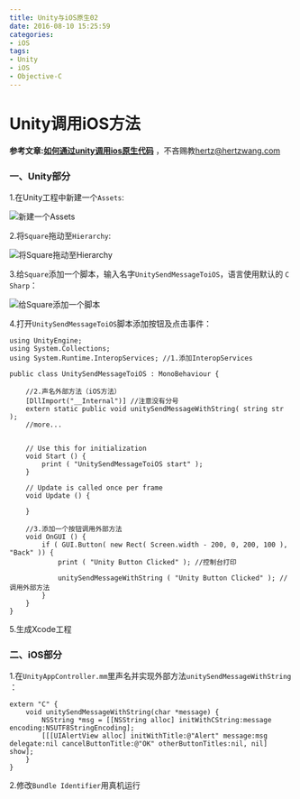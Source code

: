 ```yaml
---
title: Unity与iOS原生02
date: 2016-08-10 15:25:59
categories:
- iOS
tags: 
- Unity
- iOS
- Objective-C
---
```


# Unity调用iOS方法

**参考文章:[如何通过unity调用ios原生代码](http://dev.arinchina.com/unity3dwz/ar966/966/1)** ，不吝赐教[hertz@hertzwang.com](mailto:hertz@hertzwang.com)

### 一、Unity部分		


1.在Unity工程中新建一个`Assets`:

![新建一个Assets](../../../../images/20160810-unity-01.png "新建一个Assets")	

<!-- more -->

2.将`Square`拖动至`Hierarchy`:

![将Square拖动至Hierarchy](../../../../images/20160810-unity-02.png "将Square拖动至Hierarchy")	

3.给`Square`添加一个脚本，输入名字`UnitySendMessageToiOS`，语言使用默认的 `C Sharp`：

![给Square添加一个脚本](../../../../images/20160810-unity-03.png "给Square添加一个脚本")	

4.打开`UnitySendMessageToiOS`脚本添加按钮及点击事件：			

```
using UnityEngine;
using System.Collections;
using System.Runtime.InteropServices; //1.添加InteropServices

public class UnitySendMessageToiOS : MonoBehaviour {

	//2.声名外部方法（iOS方法）
	[DllImport("__Internal")] //注意没有分号
	extern static public void unitySendMessageWithString( string str );
	//more...


	// Use this for initialization
	void Start () {
		print ( "UnitySendMessageToiOS start" );
	}

	// Update is called once per frame
	void Update () {

	}

	//3.添加一个按钮调用外部方法
	void OnGUI () {
		if ( GUI.Button( new Rect( Screen.width - 200, 0, 200, 100 ), "Back" )) {
			print ( "Unity Button Clicked" ); //控制台打印

			unitySendMessageWithString ( "Unity Button Clicked" ); //调用外部方法
		}
	}
}
```


5.生成Xcode工程

### 二、iOS部分

1.在`UnityAppController.mm`里声名并实现外部方法`unitySendMessageWithString `：

```
extern "C" {
    void unitySendMessageWithString(char *message) {
        NSString *msg = [[NSString alloc] initWithCString:message encoding:NSUTF8StringEncoding];
        [[[UIAlertView alloc] initWithTitle:@"Alert" message:msg delegate:nil cancelButtonTitle:@"OK" otherButtonTitles:nil, nil] show];
    }
}
```

2.修改`Bundle Identifier`用真机运行



